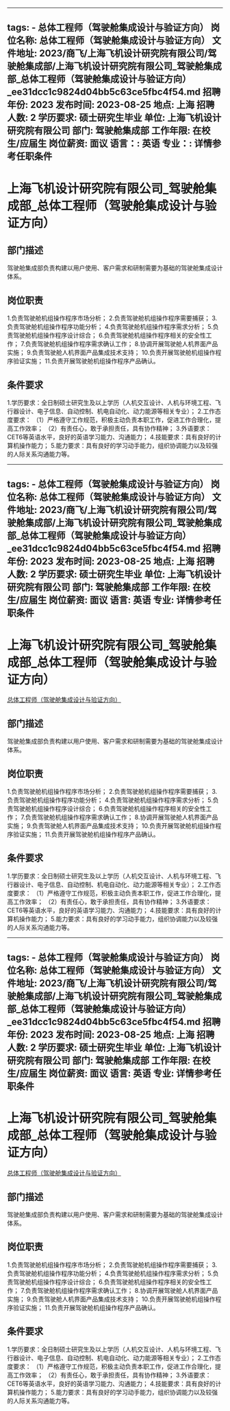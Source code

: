 
---
tags:
    - 总体工程师（驾驶舱集成设计与验证方向）
岗位名称: 总体工程师（驾驶舱集成设计与验证方向）
文件地址: 2023/商飞/上海飞机设计研究院有限公司/驾驶舱集成部/上海飞机设计研究院有限公司_驾驶舱集成部_总体工程师（驾驶舱集成设计与验证方向）_ee31dcc1c9824d04bb5c63ce5fbc4f54.md
招聘年份: 2023
发布时间: 2023-08-25
地点: 上海
招聘人数: 2
学历要求: 硕士研究生毕业
单位: 上海飞机设计研究院有限公司
部门: 驾驶舱集成部
工作年限: 在校生/应届生
岗位薪资: 面议
语言：: 英语
专业：: 详情参考任职条件
---

# 上海飞机设计研究院有限公司_驾驶舱集成部_总体工程师（驾驶舱集成设计与验证方向）

## 部门描述

驾驶舱集成部负责构建以用户使用、客户需求和研制需要为基础的驾驶舱集成设计体系。

## 岗位职责

1.负责驾驶舱机组操作程序市场分析；
 2.负责驾驶舱机组操作程序需要捕获；
 3.负责驾驶舱机组操作程序功能分析；
 4.负责驾驶舱机组操作程序需求分析；
 5.负责驾驶舱机组操作程序设计综合；
 6.负责驾驶舱机组操作程序相关的安全性工作；
 7.负责驾驶舱机组操作程序需求确认工作；
 8.协调开展驾驶舱人机界面产品实施；
 9.负责驾驶舱人机界面产品集成技术支持；
 10.负责开展驾驶舱机组操作程序验证实施；
 11.负责开展驾驶舱机组操作程序产品确认。

 ## 条件要求

1.学历要求：全日制硕士研究生及以上学历（人机交互设计、人机与环境工程、飞行器设计、电子信息、自动控制、机电自动化、动力能源等相关专业）；
 2.工作态度要求： （1）严格遵守工作规范，积极主动负责本职工作，促进工作合理化，提高工作效率；
 （2）有责任心，敢于承担责任，具有协作精神；
 3.外语要求：CET6等英语水平，良好的英语学习能力、沟通能力；
 4.技能要求：具有良好的计算机操作能力；
 5.能力要求：具有良好的学习动手能力，组织协调能力以及较强的人际关系沟通能力等。

---
tags:
    - 总体工程师（驾驶舱集成设计与验证方向）
岗位名称: 总体工程师（驾驶舱集成设计与验证方向）
文件地址: 2023/商飞/上海飞机设计研究院有限公司/驾驶舱集成部/上海飞机设计研究院有限公司_驾驶舱集成部_总体工程师（驾驶舱集成设计与验证方向）_ee31dcc1c9824d04bb5c63ce5fbc4f54.md
招聘年份: 2023
发布时间: 2023-08-25
地点: 上海
招聘人数: 2
学历要求: 硕士研究生毕业
单位: 上海飞机设计研究院有限公司
部门: 驾驶舱集成部
工作年限: 在校生/应届生
岗位薪资: 面议
语言: 英语
专业: 详情参考任职条件
---

# 上海飞机设计研究院有限公司_驾驶舱集成部_总体工程师（驾驶舱集成设计与验证方向）

[总体工程师（驾驶舱集成设计与验证方向）](http://zhaopin.comac.cc/zp/ct/out/position/positionDetail?planid=ee31dcc1c9824d04bb5c63ce5fbc4f54)

## 部门描述

驾驶舱集成部负责构建以用户使用、客户需求和研制需要为基础的驾驶舱集成设计体系。

## 岗位职责

1.负责驾驶舱机组操作程序市场分析；
 2.负责驾驶舱机组操作程序需要捕获；
 3.负责驾驶舱机组操作程序功能分析；
 4.负责驾驶舱机组操作程序需求分析；
 5.负责驾驶舱机组操作程序设计综合；
 6.负责驾驶舱机组操作程序相关的安全性工作；
 7.负责驾驶舱机组操作程序需求确认工作；
 8.协调开展驾驶舱人机界面产品实施；
 9.负责驾驶舱人机界面产品集成技术支持；
 10.负责开展驾驶舱机组操作程序验证实施；
 11.负责开展驾驶舱机组操作程序产品确认。

 ## 条件要求

1.学历要求：全日制硕士研究生及以上学历（人机交互设计、人机与环境工程、飞行器设计、电子信息、自动控制、机电自动化、动力能源等相关专业）；
 2.工作态度要求： （1）严格遵守工作规范，积极主动负责本职工作，促进工作合理化，提高工作效率；
 （2）有责任心，敢于承担责任，具有协作精神；
 3.外语要求：CET6等英语水平，良好的英语学习能力、沟通能力；
 4.技能要求：具有良好的计算机操作能力；
 5.能力要求：具有良好的学习动手能力，组织协调能力以及较强的人际关系沟通能力等。

---
tags:
    - 总体工程师（驾驶舱集成设计与验证方向）
岗位名称: 总体工程师（驾驶舱集成设计与验证方向）
文件地址: 2023/商飞/上海飞机设计研究院有限公司/驾驶舱集成部/上海飞机设计研究院有限公司_驾驶舱集成部_总体工程师（驾驶舱集成设计与验证方向）_ee31dcc1c9824d04bb5c63ce5fbc4f54.md
招聘年份: 2023
发布时间: 2023-08-25
地点: 上海
招聘人数: 2
学历要求: 硕士研究生毕业
单位: 上海飞机设计研究院有限公司
部门: 驾驶舱集成部
工作年限: 在校生/应届生
岗位薪资: 面议
语言: 英语
专业: 详情参考任职条件
---

# 上海飞机设计研究院有限公司_驾驶舱集成部_总体工程师（驾驶舱集成设计与验证方向）

[总体工程师（驾驶舱集成设计与验证方向）](http://zhaopin.comac.cc/zp/ct/out/position/positionDetail?planid=ee31dcc1c9824d04bb5c63ce5fbc4f54)


## 部门描述

驾驶舱集成部负责构建以用户使用、客户需求和研制需要为基础的驾驶舱集成设计体系。

## 岗位职责

1.负责驾驶舱机组操作程序市场分析；
 2.负责驾驶舱机组操作程序需要捕获；
 3.负责驾驶舱机组操作程序功能分析；
 4.负责驾驶舱机组操作程序需求分析；
 5.负责驾驶舱机组操作程序设计综合；
 6.负责驾驶舱机组操作程序相关的安全性工作；
 7.负责驾驶舱机组操作程序需求确认工作；
 8.协调开展驾驶舱人机界面产品实施；
 9.负责驾驶舱人机界面产品集成技术支持；
 10.负责开展驾驶舱机组操作程序验证实施；
 11.负责开展驾驶舱机组操作程序产品确认。

 ## 条件要求

1.学历要求：全日制硕士研究生及以上学历（人机交互设计、人机与环境工程、飞行器设计、电子信息、自动控制、机电自动化、动力能源等相关专业）；
 2.工作态度要求： （1）严格遵守工作规范，积极主动负责本职工作，促进工作合理化，提高工作效率；
 （2）有责任心，敢于承担责任，具有协作精神；
 3.外语要求：CET6等英语水平，良好的英语学习能力、沟通能力；
 4.技能要求：具有良好的计算机操作能力；
 5.能力要求：具有良好的学习动手能力，组织协调能力以及较强的人际关系沟通能力等。
